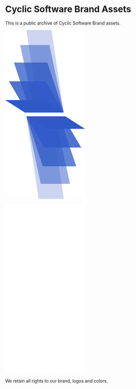 # Cyclic Software Brand Assets

This is a public archive of Cyclic Software Brand assets.

![Cycilc Logo Blue](/logo/logo-blue.png)

![Cyclic Logo White](/logo/logo-white.png)

We retain all rights to our brand, logos and colors.
